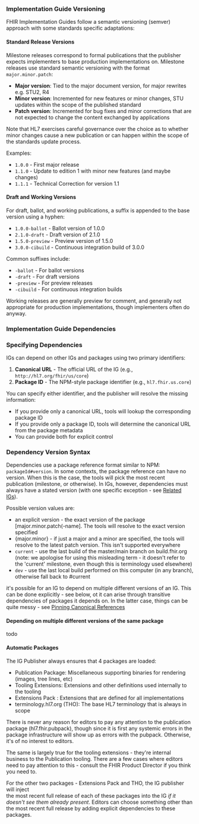 
### Implementation Guide Versioning

FHIR Implementation Guides follow a semantic versioning (semver) approach with some standards specific adaptations:

#### Standard Release Versions

Milestone releases correspond to formal publications that the publisher expects implementers to base production
implementations on. Milestone releases use standard semantic versioning with the format `major.minor.patch`:

- **Major version**: Tied to the major document version, for major rewrites e.g. STU2, R4
- **Minor version**: Incremented for new features or minor changes, STU updates within the scope of the published standard  
- **Patch version**: Incremented for bug fixes and minor corrections that are not expected to change the content exchanged by applications

Note that HL7 exercises careful governance over the choice as to whether minor changes cause a new publication or can happen within 
the scope of the standards update process. 

Examples:
- `1.0.0` - First major release
- `1.1.0` - Update to edition 1 with minor new features (and maybe changes)
- `1.1.1` - Technical Correction for version 1.1

#### Draft and Working Versions

For draft, ballot, and working publications, a suffix is appended to the base version using a hyphen:

- `1.0.0-ballot` - Ballot version of 1.0.0
- `2.1.0-draft` - Draft version of 2.1.0  
- `1.5.0-preview` - Preview version of 1.5.0
- `3.0.0-cibuild` - Continuous integration build of 3.0.0

Common suffixes include:
- `-ballot` - For ballot versions
- `-draft` - For draft versions  
- `-preview` - For preview releases
- `-cibuild` - For continuous integration builds

Working releases are generally preview for comment, and generally not appropriate for production implementations, 
though implementers often do anyway. 

### Implementation Guide Dependencies

### Specifying Dependencies

IGs can depend on other IGs and packages using two primary identifiers:

1. **Canonical URL** - The official URL of the IG (e.g., `http://hl7.org/fhir/us/core`)
2. **Package ID** - The NPM-style package identifier (e.g., `hl7.fhir.us.core`)

You can specify either identifier, and the publisher will resolve the missing information:

- If you provide only a canonical URL, tools will lookup the corresponding package ID
- If you provide only a package ID, tools will determine the canonical URL from the package metadata
- You can provide both for explicit control

### Dependency Version Syntax

Dependencies use a package reference format similar to NPM: `packageId#version`. In some contexts,
the package reference can have no version. When this is the case, the tools will pick the most 
recent publication (milestone, or otherwise). In IGs, however, dependencies must always have a
stated version (with one specific exception - see [Related IGs](related-igs.html)).

Possible version values are:

* an explicit version - the exact version of the package [major.minor.patch(-name]. The tools will resolve to the exact version specified
* {major.minor} - if just a major and a minor are specified, the tools will resolve to the latest patch version. This isn't supported everywhere 
* `current` - use the last build of the master/main branch on build.fhir.org (note: we apologise for using this misleading term - it doesn't refer to the 'current' milestone, even though this is terminology used elsewhere)
* `dev` -  use the last local build performed on this computer (in any branch), otherwise fall back to #current

it's possible for an IG to depend on multiple different versions of an IG. This can be done explicitly - see below,
ot it can arise through transitive dependencies of packages it depends on. In the latter case, things can be 
quite messy - see [Pinning Canonical References](pinning.html)

#### Depending on multiple different versions of the same package 

todo

#### Automatic Packages 

The IG Publisher always ensures that 4 packages are loaded: 

* Publication Package: Miscellaneous supporting binaries for rendering (images, tree lines, etc)
* Tooling Extensions: Extensions and other definitions used internally to the tooling
* Extensions Pack : Extensions that are defined for all implementations 
* terminology.hl7.org (THO): The base HL7 terminology that is always in scope 

There is never any reason for editors to pay any attention to the publication package 
(hl7.fhir.pubpack), though since it is first any systemic errors in the package 
infrastructure will show up as errors with the pubpack. Otherwise, it's of no interest
to editors. 

The same is largely true for the tooling extensions - they're internal business to 
the Publication tooling. There are a few cases where editors need to pay attention
to this - consult the FHIR Product Director if you think you need to. 

For the other two packages - Extensions Pack and THO, the IG publisher will inject  
the most recent full release of each of these packages into the IG *if it doesn't 
see them already present*. Editors can choose something other than the most recent 
full release by adding explicit dependencies to these packages.

